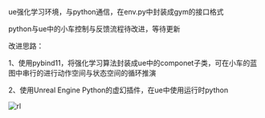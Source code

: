 ue强化学习环境，与python通信，在env.py中封装成gym的接口格式

python与ue中的小车控制与反馈流程待改进，等待更新

改进思路：

1、使用pybind11，将强化学习算法封装成ue中的componet子类，可在小车的蓝图中串行的进行动作空间与状态空间的循环推演

2、使用Unreal Engine Python的虚幻插件，在ue中使用运行时python

![rl](https://github.com/zjczzZZ/rl_ue_test/assets/167063511/1efb092d-5e64-4519-ad21-82f5e4e34e7c)
